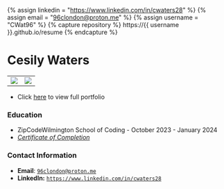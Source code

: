 {% assign linkedin = "https://www.linkedin.com/in/cwaters28" %}
{% assign email    = "96clondon@proton.me" %}
{% assign username = "CWat96" %}
{% capture repository %}
    https://{{ username }}.github.io/resume
{% endcapture %}

# Cesily Waters

<table>
   <tr>
      <td>
         <img src="https://github-readme-stats.vercel.app/api?username=CWat96&show_icons=true&theme=dracula">         
      </td>
      <td>
         <img src="https://github-readme-stats.vercel.app/api/top-langs/?username=CWat96&layout=compact&theme=dracula&hide=roff,tsql,c">
      </td>
   </tr>
</table>

<link rel="stylesheet" type="text/css" media="all" href="./assets/css/style.css" />

* Click [here](https://cwat96.github.io/CWat96/) to view full portfolio


### Education
* ZipCodeWilmington School of Coding - October 2023 - January 2024
* _[Certificate of Completion](./bachelors-degree.pdf)_



### Contact Information
* **Email**: [`96clondon@proton.me`](mailto:96clondon@proton.me)
* **LinkedIn:** [`https://www.linkedin.com/in/cwaters28`](https://www.linkedin.com/in/cwaters28/)